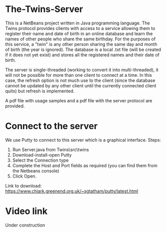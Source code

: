 # The-Twins-Server
This is a NetBeans project written in Java programming language. The Twins protocol provides clients with access to a service allowing them to register their name and date of birth in an online database and learn the names of other people who share the same birthday. For the purposes of this service, a "twin" is any other person sharing the same day and month of birth (the year is ignored). The database is a local .txt file (will be created if it does not yet exist) and stores all the registered names and their date of birth.

The server is single-threaded (working to convert it into multi-threaded), it will not be possible for more than one client to connect at a time. In this case, the refresh option is not much use to the client (since the database cannot be updated by any other client until the currently connected client quits) but refresh is implemented.

A pdf file with usage samples and a pdf file with the server protocol are provided.

# Connect to the server
We use Putty to connect to this server which is a graphical interface. Steps: 
1. Run Server.java from Twins\src\twins
2. Download-install-open Putty
3. Select the Connection type
4. Complete the Host and Port fields as required (you can find them from the Netbeans console)
5. Click Open.

Link to download: https://www.chiark.greenend.org.uk/~sgtatham/putty/latest.html

# Video link
Under construction
